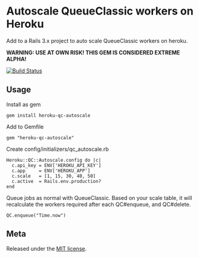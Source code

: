 Autoscale QueueClassic workers on Heroku
==================

Add to a Rails 3.x project to auto scale QueueClassic workers on heroku.

**WARNING: USE AT OWN RISK! THIS GEM IS CONSIDERED EXTREME ALPHA!**

[![Build Status](https://secure.travis-ci.org/zerobearing2/heroku-qc-autoscale.png)](http://travis-ci.org/zerobearing2/heroku-qc-autoscale)


Usage
-----

Install as gem
    
    gem install heroku-qc-autoscale

Add to Gemfile

    gem "heroku-qc-autoscale"


Create config/initializers/qc_autoscale.rb

    Heroku::QC::Autoscale.config do |c|
      c.api_key = ENV['HEROKU_API_KEY']
      c.app     = ENV['HEROKU_APP']
      c.scale   = [1, 15, 30, 40, 50]
      c.active  = Rails.env.production?
    end

Queue jobs as normal with QueueClassic. Based on your scale table, it will recalculate the 
workers required after each QC#enqueue, and QC#delete.

    QC.enqueue("Time.now")


Meta
----

Released under the [MIT license](http://www.opensource.org/licenses/mit-license.php).